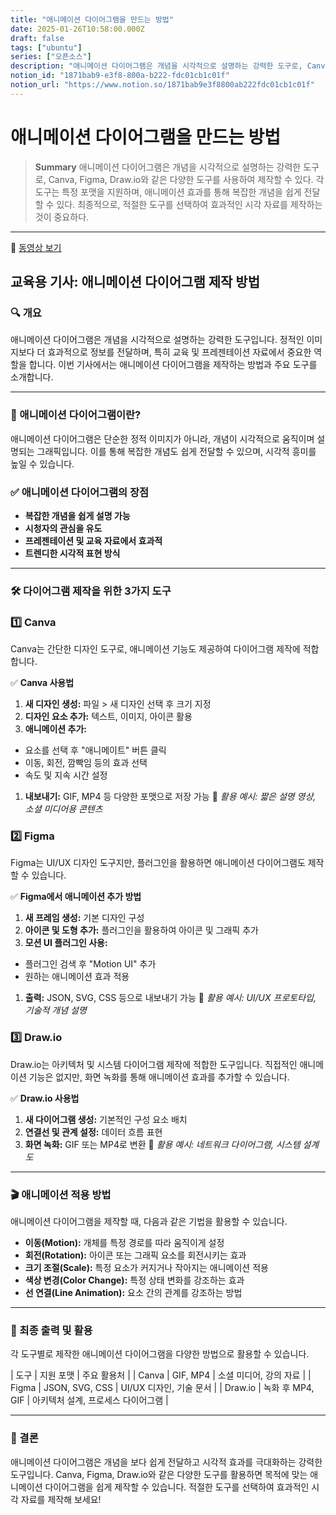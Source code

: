 ```yaml
---
title: "애니메이션 다이어그램을 만드는 방법"
date: 2025-01-26T10:58:00.000Z
draft: false
tags: ["ubuntu"]
series: ["오픈소스"]
description: "애니메이션 다이어그램은 개념을 시각적으로 설명하는 강력한 도구로, Canva, Figma, Draw.io와 같은 다양한 도구를 사용하여 제작할 수 있다. 각 도구는 특정 포맷을 지원하며, 애니메이션 효과를 통해 복잡한 개념을 쉽게 전달할 수 있다. 최종적으로, 적절한 도구를 선택하여 효과적인 시각 자료를 제작하는 것이 중요하다."
notion_id: "1871bab9-e3f8-800a-b222-fdc01cb1c01f"
notion_url: "https://www.notion.so/1871bab9e3f8800ab222fdc01cb1c01f"
---
```


# 애니메이션 다이어그램을 만드는 방법

> **Summary**
> 애니메이션 다이어그램은 개념을 시각적으로 설명하는 강력한 도구로, Canva, Figma, Draw.io와 같은 다양한 도구를 사용하여 제작할 수 있다. 각 도구는 특정 포맷을 지원하며, 애니메이션 효과를 통해 복잡한 개념을 쉽게 전달할 수 있다. 최종적으로, 적절한 도구를 선택하여 효과적인 시각 자료를 제작하는 것이 중요하다.

---

🎥 [동영상 보기](https://youtu.be/JRwTCKjc37o?si=8p99eToEy6TnXVBI)

## 교육용 기사: 애니메이션 다이어그램 제작 방법

### 🔍 개요

애니메이션 다이어그램은 개념을 시각적으로 설명하는 강력한 도구입니다. 정적인 이미지보다 더 효과적으로 정보를 전달하며, 특히 교육 및 프레젠테이션 자료에서 중요한 역할을 합니다. 이번 기사에서는 애니메이션 다이어그램을 제작하는 방법과 주요 도구를 소개합니다.

---

### 🎥 애니메이션 다이어그램이란?

애니메이션 다이어그램은 단순한 정적 이미지가 아니라, 개념이 시각적으로 움직이며 설명되는 그래픽입니다. 이를 통해 복잡한 개념도 쉽게 전달할 수 있으며, 시각적 흥미를 높일 수 있습니다.

### ✅ 애니메이션 다이어그램의 장점

- **복잡한 개념을 쉽게 설명 가능**
- **시청자의 관심을 유도**
- **프레젠테이션 및 교육 자료에서 효과적**
- **트렌디한 시각적 표현 방식**
---

### 🛠️ 다이어그램 제작을 위한 3가지 도구

### **1️⃣ Canva**

Canva는 간단한 디자인 도구로, 애니메이션 기능도 제공하여 다이어그램 제작에 적합합니다.

✅ **Canva 사용법**

1. **새 디자인 생성:** 파일 > 새 디자인 선택 후 크기 지정
1. **디자인 요소 추가:** 텍스트, 이미지, 아이콘 활용
1. **애니메이션 추가:**
  - 요소를 선택 후 "애니메이트" 버튼 클릭
  - 이동, 회전, 깜빡임 등의 효과 선택
  - 속도 및 지속 시간 설정
1. **내보내기:** GIF, MP4 등 다양한 포맷으로 저장 가능
🔹 *활용 예시: 짧은 설명 영상, 소셜 미디어용 콘텐츠*

### **2️⃣ Figma**

Figma는 UI/UX 디자인 도구지만, 플러그인을 활용하면 애니메이션 다이어그램도 제작할 수 있습니다.

✅ **Figma에서 애니메이션 추가 방법**

1. **새 프레임 생성:** 기본 디자인 구성
1. **아이콘 및 도형 추가:** 플러그인을 활용하여 아이콘 및 그래픽 추가
1. **모션 UI 플러그인 사용:**
  - 플러그인 검색 후 "Motion UI" 추가
  - 원하는 애니메이션 효과 적용
1. **출력:** JSON, SVG, CSS 등으로 내보내기 가능
🔹 *활용 예시: UI/UX 프로토타입, 기술적 개념 설명*

### **3️⃣ Draw.io**

Draw.io는 아키텍처 및 시스템 다이어그램 제작에 적합한 도구입니다. 직접적인 애니메이션 기능은 없지만, 화면 녹화를 통해 애니메이션 효과를 추가할 수 있습니다.

✅ **Draw.io 사용법**

1. **새 다이어그램 생성:** 기본적인 구성 요소 배치
1. **연결선 및 관계 설정:** 데이터 흐름 표현
1. **화면 녹화:** GIF 또는 MP4로 변환
🔹 *활용 예시: 네트워크 다이어그램, 시스템 설계도*

---

### 🎬 애니메이션 적용 방법

애니메이션 다이어그램을 제작할 때, 다음과 같은 기법을 활용할 수 있습니다.

- **이동(Motion):** 개체를 특정 경로를 따라 움직이게 설정
- **회전(Rotation):** 아이콘 또는 그래픽 요소를 회전시키는 효과
- **크기 조절(Scale):** 특정 요소가 커지거나 작아지는 애니메이션 적용
- **색상 변경(Color Change):** 특정 상태 변화를 강조하는 효과
- **선 연결(Line Animation):** 요소 간의 관계를 강조하는 방법
---

### 📩 최종 출력 및 활용

각 도구별로 제작한 애니메이션 다이어그램을 다양한 방법으로 활용할 수 있습니다.

| 도구 | 지원 포맷 | 주요 활용처 |
| Canva | GIF, MP4 | 소셜 미디어, 강의 자료 |
| Figma | JSON, SVG, CSS | UI/UX 디자인, 기술 문서 |
| Draw.io | 녹화 후 MP4, GIF | 아키텍처 설계, 프로세스 다이어그램 |

---

### 🚀 결론

애니메이션 다이어그램은 개념을 보다 쉽게 전달하고 시각적 효과를 극대화하는 강력한 도구입니다. Canva, Figma, Draw.io와 같은 다양한 도구를 활용하면 목적에 맞는 애니메이션 다이어그램을 쉽게 제작할 수 있습니다. 적절한 도구를 선택하여 효과적인 시각 자료를 제작해 보세요!

